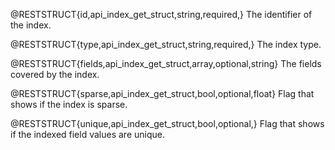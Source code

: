 @RESTSTRUCT{id,api_index_get_struct,string,required,}
The identifier of the index.

@RESTSTRUCT{type,api_index_get_struct,string,required,}
The index type.

@RESTSTRUCT{fields,api_index_get_struct,array,optional,string}
The fields covered by the index.

@RESTSTRUCT{sparse,api_index_get_struct,bool,optional,float}
Flag that shows if the index is sparse.

@RESTSTRUCT{unique,api_index_get_struct,bool,optional,}
Flag that shows if the indexed field values are unique.
